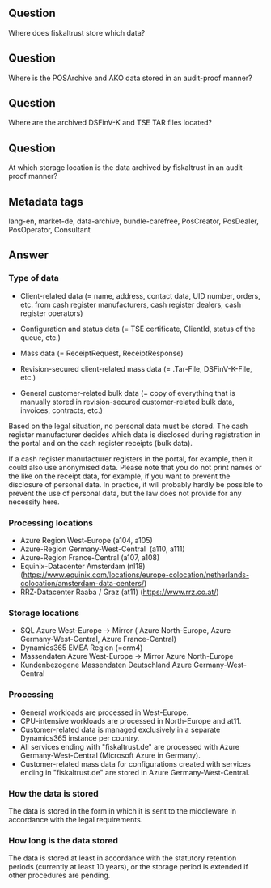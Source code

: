 ## Question

Where does fiskaltrust store which data?

## Question

Where is the POSArchive and AKO data stored in an audit-proof manner?

## Question

Where are the archived DSFinV-K and TSE TAR files located?

## Question

At which storage location is the data archived by fiskaltrust in an audit-proof manner?

## Metadata tags

lang-en, market-de, data-archive, bundle-carefree, PosCreator, PosDealer, PosOperator, Consultant

## Answer

### Type of data

* Client-related data (= name, address, contact data, UID number, orders, etc. from cash register manufacturers, cash register dealers, cash register operators)

* Configuration and status data (= TSE certificate, ClientId, status of the queue, etc.)
* Mass data (= ReceiptRequest, ReceiptResponse)

* Revision-secured client-related mass data (= .Tar-File, DSFinV-K-File, etc.)
* General customer-related bulk data (= copy of everything that is manually stored in revision-secured customer-related bulk data, invoices, contracts, etc.)

Based on the legal situation, no personal data must be stored. The cash register manufacturer decides which data is disclosed during registration in the portal and on the cash register receipts (bulk data).

If a cash register manufacturer registers in the portal, for example, then it could also use anonymised data. 
Please note that you do not print names or the like on the receipt data, for example, if you want to prevent the disclosure of personal data. 
In practice, it will probably hardly be possible to prevent the use of personal data, but the law does not provide for any necessity here. 

### Processing locations

* Azure Region West-Europe (a104, a105)
* Azure-Region Germany-West-Central  (a110, a111)
* Azure-Region France-Central (a107, a108)
* Equinix-Datacenter Amsterdam (nl18) (https://www.equinix.com/locations/europe-colocation/netherlands-colocation/amsterdam-data-centers/)
* RRZ-Datacenter Raaba / Graz (at11) (https://www.rrz.co.at/)

### Storage locations

* SQL Azure West-Europe -> Mirror ( Azure North-Europe, Azure Germany-West-Central, Azure France-Central)
* Dynamics365 EMEA Region (=crm4)
* Massendaten Azure West-Europe -> Mirror Azure North-Europe
* Kundenbezogene Massendaten Deutschland Azure Germany-West-Central

### Processing

* General workloads are processed in West-Europe.
* CPU-intensive workloads are processed in North-Europe and at11.
* Customer-related data is managed exclusively in a separate Dynamics365 instance per country.
* All services ending with "fiskaltrust.de" are processed with Azure Germany-West-Central (Microsoft Azure in Germany).
* Customer-related mass data for configurations created with services ending in "fiskaltrust.de" are stored in Azure Germany-West-Central.
### How the data is stored

The data is stored in the form in which it is sent to the middleware in accordance with the legal requirements.

### How long is the data stored

The data is stored at least in accordance with the statutory retention periods (currently at least 10 years), or the storage period is extended if other procedures are pending.